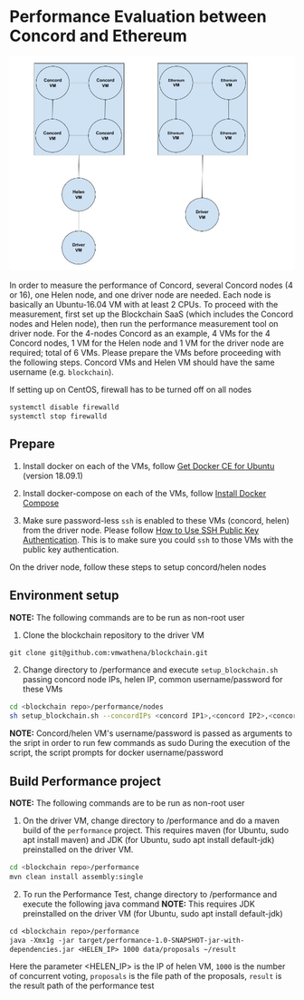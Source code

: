 # Performance Evaluation between Concord and Ethereum
![Performance Environment Overview](performance_environment.jpg?raw=true "Performance Environment Overview")

In order to measure the performance of Concord, several Concord nodes (4 or 16), one Helen node, and one driver node are needed. Each node is basically an Ubuntu-16.04 VM with at least 2 CPUs. To proceed with the measurement, first set up the Blockchain SaaS (which includes the Concord nodes and Helen node), then run the performance measurement tool on driver node. For the 4-nodes Concord as an example, 4 VMs for the 4 Concord nodes, 1 VM for the Helen node and 1 VM for the driver node are required; total of 6 VMs. Please prepare the VMs before proceeding with the following steps. Concord VMs and Helen VM should have the same username (e.g. `blockchain`).

If setting up on CentOS, firewall has to be turned off on all nodes
```
systemctl disable firewalld
systemctl stop firewalld
```

## Prepare
1. Install docker on each of the VMs, follow [Get Docker CE for Ubuntu](https://docs.docker.com/install/linux/docker-ce/ubuntu/#os-requirements) (version 18.09.1)

2. Install docker-compose on each of the VMs, follow [Install Docker Compose](https://docs.docker.com/compose/install/)

3. Make sure password-less `ssh` is enabled to these VMs (concord, helen) from the driver node. Please follow [How to Use SSH Public Key Authentication](https://serverpilot.io/docs/how-to-use-ssh-public-key-authentication). This is to make sure you could `ssh` to those VMs with the public key authentication.


On the driver node, follow these steps to setup concord/helen nodes
## Environment setup

**NOTE:** The following commands are to be run as non-root user

1. Clone the blockchain repository to the driver VM
```
git clone git@github.com:vmwathena/blockchain.git
```

2. Change directory to <blockchain repo>/performance and execute `setup_blockchain.sh` passing concord node IPs, helen IP, common username/password for these VMs

```bash
cd <blockchain repo>/performance/nodes
sh setup_blockchain.sh --concordIPs <concord IP1>,<concord IP2>,<concord IP3>,<concord IP4> --helenIP <helen IP> --username <username> --password '<password>'
```
**NOTE:**
Concord/helen VM's username/password is passed as arguments to the sript in order to run few commands as sudo
During the execution of the script, the script prompts for docker username/password


## Build Performance project

**NOTE:** The following commands are to be run as non-root user

1. On the driver VM, change directory to <blockchain repo>/performance and do a maven build of the `performance` project. 
This requires maven (for Ubuntu, sudo apt install maven) and JDK (for Ubuntu, sudo apt install default-jdk) preinstalled on the driver VM.

```bash
cd <blockchain repo>/performance
mvn clean install assembly:single
```

2. To run the Performance Test, change directory to <blockchain repo>/performance and execute the following java command
**NOTE:** This requires JDK preinstalled on the driver VM (for Ubuntu, sudo apt install default-jdk)
```
cd <blockchain repo>/performance
java -Xmx1g -jar target/performance-1.0-SNAPSHOT-jar-with-dependencies.jar <HELEN_IP> 1000 data/proposals ~/result
```
Here the parameter <HELEN_IP> is the IP of helen VM,
`1000` is the number of concurrent voting,
`proposals` is the file path of the proposals,
`result` is the result path of the performance test 


